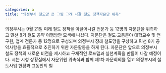 ```yaml
---
categories: a
title: "의정부시 철도망 큰 그림 그려 나갈 철도 정책자문단 위촉"
---
```

의정부시는 9월 21일 미래 철도 정책을 이끌어나갈 전문가 등 12명의 자문단을 위촉하고 민선 8기 철도 공약 이행방안 모색에 나섰다. 자문단은 철도·교통분야 대학교수 및 연구원, 업계 전문가 등 12명으로 구성되며 의정부시 장래 철도망을 구상하고 민선 8기 공약사항을 효율적으로 추진하기 위한 자문활동을 하게 된다. 자문단은 앞으로 의정부시 철도 정책의 새로운 비전을 제시하고 구체적인 로드맵과 실천계획을 만들어 나갈 예정이다. 시는 시청 상황실에서 자문위원 위촉식과 함께 제1차 자문회의를 열고 의정부시의 철도사업 현황과 그동안의 철